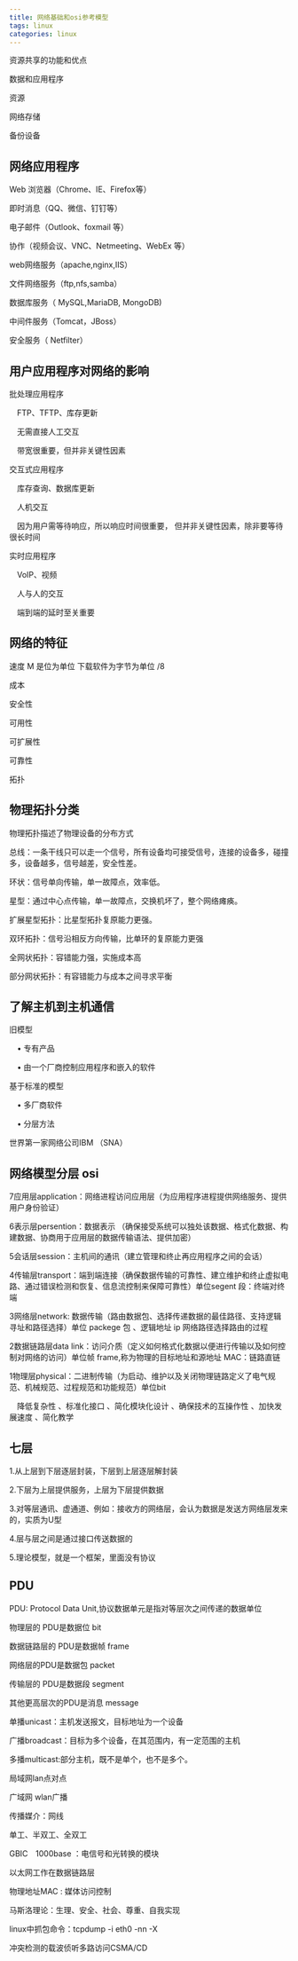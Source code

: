 ```yaml
---
title: 网络基础和osi参考模型
tags: linux
categories: linux
---
```

资源共享的功能和优点

数据和应用程序

资源

网络存储

备份设备

## 网络应用程序

Web 浏览器（Chrome、IE、Firefox等） 

即时消息（QQ、微信、钉钉等） 

电子邮件（Outlook、foxmail 等）

协作（视频会议、VNC、Netmeeting、WebEx 等）

web网络服务（apache,nginx,IIS） 

文件网络服务（ftp,nfs,samba） 

数据库服务（ MySQL,MariaDB, MongoDB) 

中间件服务（Tomcat，JBoss）

安全服务（ Netfilter）

## 用户应用程序对网络的影响


批处理应用程序 

&ensp;&ensp;FTP、TFTP、库存更新 

&ensp;&ensp;无需直接人工交互 

&ensp;&ensp;带宽很重要，但并非关键性因素

交互式应用程序 

&ensp;&ensp;库存查询、数据库更新 

&ensp;&ensp;人机交互 

&ensp;&ensp;因为用户需等待响应，所以响应时间很重要， 但并非关键性因素，除非要等待很长时间

实时应用程序 

&ensp;&ensp;VoIP、视频 

&ensp;&ensp;人与人的交互

&ensp;&ensp;端到端的延时至关重要

## 网络的特征

速度   M 是位为单位   下载软件为字节为单位  /8

成本

安全性

可用性

可扩展性

可靠性 

拓扑

## 物理拓扑分类

物理拓扑描述了物理设备的分布方式


总线：一条干线只可以走一个信号，所有设备均可接受信号，连接的设备多，碰撞多，设备越多，信号越差，安全性差。

环状：信号单向传输，单一故障点，效率低。

星型：通过中心点传输，单一故障点，交换机坏了，整个网络瘫痪。

扩展星型拓扑：比星型拓扑复原能力更强。

双环拓扑：信号沿相反方向传输，比单环的复原能力更强

全网状拓扑：容错能力强，实施成本高

部分网状拓扑：有容错能力与成本之间寻求平衡

## 了解主机到主机通信

旧模型 

&ensp;&ensp;• 专有产品 

&ensp;&ensp;• 由一个厂商控制应用程序和嵌入的软件 

基于标准的模型 

&ensp;&ensp;• 多厂商软件 

&ensp;&ensp;• 分层方法

世界第一家网络公司IBM   （SNA）

## 网络模型分层 osi

7应用层application：网络进程访问应用层（为应用程序进程提供网络服务、提供用户身份验证）

6表示层persention：数据表示 （确保接受系统可以独处该数据、格式化数据、构建数据、协商用于应用层的数据传输语法、提供加密）

5会话层session：主机间的通讯（建立管理和终止再应用程序之间的会话）

4传输层transport：端到端连接（确保数据传输的可靠性、建立维护和终止虚拟电路、通过错误检测和恢复、信息流控制来保障可靠性）单位segent 段：终端对终端    

3网络层network: 数据传输（路由数据包、选择传递数据的最佳路径、支持逻辑寻址和路径选择）单位 packege 包  、逻辑地址  ip
网络路径选择路由的过程

2数据链路层data link：访问介质（定义如何格式化数据以便进行传输以及如何控制对网络的访问）单位帧 frame,称为物理的目标地址和源地址 MAC：链路直链

1物理层physical：二进制传输（为启动、维护以及关闭物理链路定义了电气规范、机械规范、过程规范和功能规范）单位bit

&ensp;&ensp;降低复杂性 、标准化接口 、简化模块化设计 、确保技术的互操作性 、加快发展速度 、简化教学

## 七层

1.从上层到下层逐层封装，下层到上层逐层解封装

2.下层为上层提供服务，上层为下层提供数据

3.对等层通讯、虚通道、例如：接收方的网络层，会认为数据是发送方网络层发来的，实质为U型

4.层与层之间是通过接口传送数据的

5.理论模型，就是一个框架，里面没有协议

## PDU

PDU: Protocol Data Unit,协议数据单元是指对等层次之间传递的数据单位

物理层的 PDU是数据位 bit 

数据链路层的 PDU是数据帧 frame 

网络层的PDU是数据包 packet 

传输层的 PDU是数据段 segment 

其他更高层次的PDU是消息 message

单播unicast：主机发送报文，目标地址为一个设备

广播broadcast：目标为多个设备，在其范围内，有一定范围的主机

多播multicast:部分主机，既不是单个，也不是多个。

局域网lan点对点 

广域网 wlan广播

传播媒介：网线

单工、半双工、全双工

GBIC&ensp;&ensp;1000base ：电信号和光转换的模块

以太网工作在数据链路层

物理地址MAC : 媒体访问控制

马斯洛理论：生理、安全、社会、尊重、自我实现

linux中抓包命令：tcpdump -i eth0 -nn -X

冲突检测的载波侦听多路访问CSMA/CD


